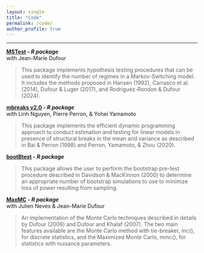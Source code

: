 ```yaml
---
layout: single
title: "Code"
permalink: /code/
author_profile: true
---
```

---

**[MSTest](https://cran.r-project.org/web/packages/MSTest/index.html) - _R package_**  
with Jean-Marie Dufour
>This package implements hypothesis testing procedures that can be used to identify the number of regimes in a Markov-Switching model. It includes the methods proposed in Hansen (1992), Carrasco et al. (2014), Dufour & Luger (2017), and Rodriguez-Rondon & Dufour (2024). 

**[mbreaks v2.0](https://github.com/roga11/mbreaks) - _R package_**  
with Linh Nguyen, Pierre Perron, & Yohei Yamamoto
>This package implements the efficient dynamic programming approach to conduct estimation and testing for linear models in presence of structural breaks in the mean and variance as described in Bai & Perron (1998) and Perron, Yamamoto, & Zhou (2020). 

**[bootBtest](https://github.com/roga11/bootBtest) - _R package_**  
>This package allows the user to perform the bootstrap pre-test procedure described in Davidson & MacKinnon (2000) to determine an appropriate number of bootstrap simulations to use to minimize loss of power resulting from sampling. 

**[MaxMC](https://cloud.r-project.org/web/packages/MaxMC/index.html) - _R package_**  
with Julien Neves & Jean-Marie Dufour
>An implementation of the Monte Carlo techniques described in details by Dufour (2006) and Dufour and Khalaf (2007). The two main features available are the Monte Carlo method with tie-breaker, mc(), for discrete statistics, and the Maximized Monte Carlo, mmc(), for statistics with nuisance parameters.
